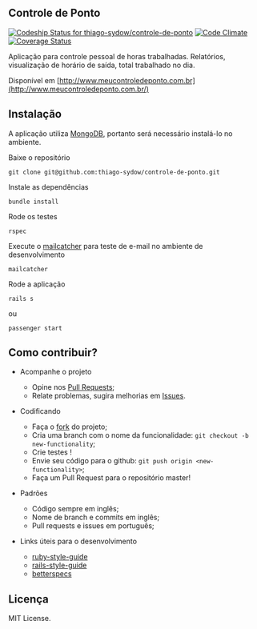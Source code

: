 ## Controle de Ponto
[![Codeship Status for thiago-sydow/controle-de-ponto](https://codeship.com/projects/e40a1530-b789-0132-2537-76108d3aca64/status?branch=master)](https://codeship.com/projects/71279)
[![Code Climate](https://codeclimate.com/github/thiago-sydow/controle-de-ponto/badges/gpa.svg)](https://codeclimate.com/github/thiago-sydow/controle-de-ponto)
[![Coverage Status](https://coveralls.io/repos/thiago-sydow/controle-de-ponto/badge.svg?branch=feature-dashboard)](https://coveralls.io/r/thiago-sydow/controle-de-ponto?branch=master)

Aplicação para controle pessoal de horas trabalhadas. Relatórios, visualização de horário de saída, total trabalhado no dia.

Disponível em [http://www.meucontroledeponto.com.br](http://www.meucontroledeponto.com.br/)

## Instalação
A aplicação utiliza [MongoDB](https://www.mongodb.org), portanto será necessário instalá-lo no ambiente.

Baixe o repositório

    git clone git@github.com:thiago-sydow/controle-de-ponto.git

Instale as dependências

    bundle install


Rode os testes

    rspec

Execute o  [mailcatcher](http://mailcatcher.me/) para teste de e-mail no ambiente de desenvolvimento

    mailcatcher

Rode a aplicação

    rails s
ou

    passenger start

## Como contribuir?

  * Acompanhe o projeto
    * Opine nos [Pull Requests](https://github.com/thiago-sydow/controle-de-ponto/pulls);
    * Relate problemas, sugira melhorias em [Issues](https://github.com/thiago-sydow/controle-de-ponto/issues).

  * Codificando
    * Faça o [fork](https://github.com/thiago-sydow/controle-de-ponto/fork) do projeto;
    * Cria uma branch com o nome da funcionalidade: `git checkout -b new-functionality`;
    * Crie testes !
    * Envie seu código para o github: `git push origin <new-functionality>`;
    * Faça um Pull Request para o repositório master!

  * Padrões
    * Código sempre em inglês;
    * Nome de branch e commits em inglês;
    * Pull requests e issues em português;

  * Links úteis para o desenvolvimento
    * [ruby-style-guide](https://github.com/bbatsov/ruby-style-guide)
    * [rails-style-guide](https://github.com/bbatsov/rails-style-guide)
    * [betterspecs](http://betterspecs.org/)

## Licença
MIT License.
